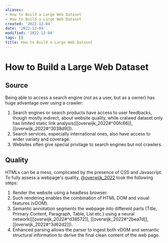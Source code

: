 ```yaml
---
aliases:
- How to Build a Large Web Dataset
- How to Build a Large Web Dataset
created: '2022-12-04'
date: '2022-12-04'
modified: '2022-12-04'
tags: []
title: How to Build a Large Web Dataset
---
```


# How to Build a Large Web Dataset

## Source

Being able to access a search engine (not as a user, but as a owner) has huge advantage over using a crawler:
1. Search engines or search products have access to user feedbacks, though mostly indirect, about website quality, while cralwed dataset only has limited static link analysis([[overwijk_2022#^00fc66]], [[overwijk_2022#^3038d9]]).
2. Search services, especially international ones, also have access to wider variaty and coverage.
3. Websites often give special privilage to search engines but not crawlers.

## Quality

HTMLs can be a mess, complicated by the presence of CSS and Javascript. To fully assess a webpage's quality, [@overwijk_2022](zotero://select/items/@overwijk_2022) took the following steps:
1. Render the website using a headless browser.
2. Such rendering enables the combination of HTML DOM and visual features (vDOM).
3. Semantic annotation segments the webpage into different parts (Title, Primary Content, Paragraph, Table, List etc.) using a neural network([[overwijk_2022#^d38572]], [[overwijk_2022#^2bea7d]], [[overwijk_2022#^3d62d2]]).
4. Enhanced parsing allows the parser to ingest both vDOM and semantic structural information to derive the final clean content of the web page.